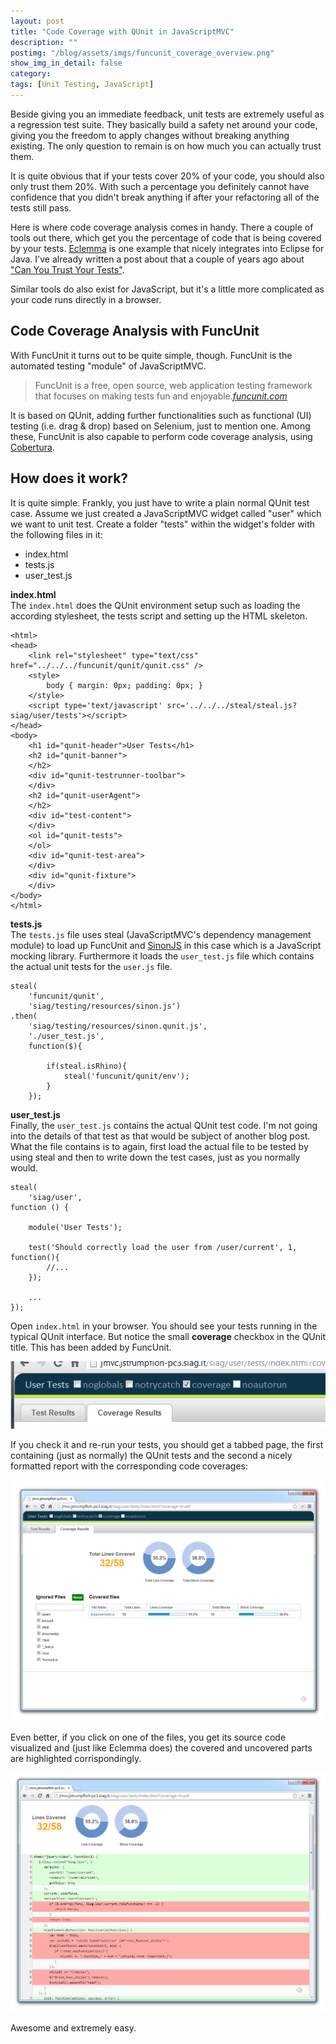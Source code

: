 ```yaml
---
layout: post
title: "Code Coverage with QUnit in JavaScriptMVC"
description: ""
postimg: "/blog/assets/imgs/funcunit_coverage_overview.png"
show_img_in_detail: false
category: 
tags: [Unit Testing, JavaScript]
---
```


Beside giving you an immediate feedback, unit tests are extremely useful as a regression test suite. They basically build a safety net around your code, giving you the freedom to apply changes without breaking anything existing. The only question to remain is on how much you can actually trust them.

It is quite obvious that if your tests cover 20% of your code, you should also only trust them 20%. With such a percentage you definitely cannot have confidence that you didn't break anything if after your refactoring all of the tests still pass. 

Here is where code coverage analysis comes in handy. There a couple of tools out there, which get you the percentage of code that is being covered by your tests. [Eclemma](http://www.eclemma.org/) is one example that nicely integrates into Eclipse for Java. I've already written a post about that a couple of years ago about ["Can You Trust Your Tests"](http://localhost:4000/blog/2010/05/can-you-trust-your-tests/).

Similar tools do also exist for JavaScript, but it's a little more complicated as your code runs directly in a browser.

## Code Coverage Analysis with FuncUnit

With FuncUnit it turns out to be quite simple, though. FuncUnit is the automated testing "module" of JavaScriptMVC.

> FuncUnit is a free, open source, web application testing framework that focuses on making tests fun and enjoyable.<cite><a href="http://funcunit.com/">funcunit.com</a></cite>

It is based on QUnit, adding further functionalities such as functional (UI) testing (i.e. drag & drop) based on Selenium, just to mention one. Among these, FuncUnit is also capable to perform code coverage analysis, using [Cobertura](http://cobertura.sourceforge.net/).

## How does it work?

It is quite simple. Frankly, you just have to write a plain normal QUnit test case. Assume we just created a JavaScriptMVC widget called "user" which we want to unit test. Create a folder "tests" within the widget's folder with the following files in it:

- index.html
- tests.js
- user_test.js

**index.html**  
The `index.html` does the QUnit environment setup such as loading the according stylesheet, the tests script and setting up the HTML skeleton.

    <html>
    <head>
        <link rel="stylesheet" type="text/css" href="../../../funcunit/qunit/qunit.css" />
        <style>
            body { margin: 0px; padding: 0px; }
        </style>
        <script type='text/javascript' src='../../../steal/steal.js?siag/user/tests'></script>
    </head>
    <body>
        <h1 id="qunit-header">User Tests</h1>
        <h2 id="qunit-banner">
        </h2>
        <div id="qunit-testrunner-toolbar">
        </div>
        <h2 id="qunit-userAgent">
        </h2>
        <div id="test-content">
        </div>
        <ol id="qunit-tests">
        </ol>
        <div id="qunit-test-area">
        </div>
        <div id="qunit-fixture">
        </div>
    </body>
    </html>

**tests.js**  
The `tests.js` file uses steal (JavaScriptMVC's dependency management module) to load up FuncUnit and [SinonJS](http://sinonjs.org/) in this case which is a JavaScript mocking library. Furthermore it loads the `user_test.js` file which contains the actual unit tests for the `user.js` file.

    steal(
        'funcunit/qunit',
        'siag/testing/resources/sinon.js')
    .then(
        'siag/testing/resources/sinon.qunit.js',
        './user_test.js',
        function($){

            if(steal.isRhino){
                steal('funcunit/qunit/env');
            }
        });

**user_test.js**  
Finally, the `user_test.js` contains the actual QUnit test code. I'm not going into the details of that test as that would be subject of another blog post. What the file contains is to again, first load the actual file to be tested by using steal and then to write down the test cases, just as you normally would.

    steal(
        'siag/user',
    function () {

        module('User Tests');

        test('Should correctly load the user from /user/current', 1, function(){
            //...
        });

        ...
    });

Open `index.html` in your browser. You should see your tests running in the typical QUnit interface. But notice the small **coverage** checkbox in the QUnit title. This has been added by FuncUnit.

![](/blog/assets/imgs/funcunit_coverage_setting.png)

If you check it and re-run your tests, you should get a tabbed page, the first containing (just as normally) the QUnit tests and the second a nicely formatted report with the corresponding code coverages:

![](/blog/assets/imgs/funcunit_coverage_overview.png)

Even better, if you click on one of the files, you get its source code visualized and (just like Eclemma does) the covered and uncovered parts are highlighted corrispondingly.

![](/blog/assets/imgs/funcunit_coverage_detailed.png)

Awesome and extremely easy.